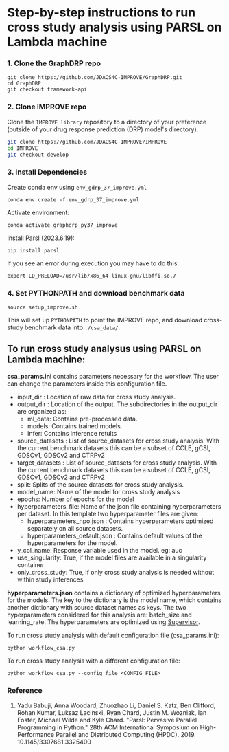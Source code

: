 
# Step-by-step instructions to run cross study analysis using PARSL on Lambda machine

### 1. Clone the GraphDRP repo
```
git clone https://github.com/JDACS4C-IMPROVE/GraphDRP.git
cd GraphDRP
git checkout framework-api
```

### 2. Clone IMPROVE repo
Clone the `IMPROVE library` repository to a directory of your preference (outside of your drug response prediction (DRP) model's directory).

```bash
git clone https://github.com/JDACS4C-IMPROVE/IMPROVE
cd IMPROVE
git checkout develop
```

### 3. Install Dependencies
Create conda env using `env_gdrp_37_improve.yml`
```
conda env create -f env_gdrp_37_improve.yml
```
Activate environment:
```
conda activate graphdrp_py37_improve
```

Install Parsl (2023.6.19):
```
pip install parsl 
```
If you see an error during execution you may have to do this:
```
export LD_PRELOAD=/usr/lib/x86_64-linux-gnu/libffi.so.7
```

### 4. Set PYTHONPATH and download benchmark data
```
source setup_improve.sh
```
This will set up `PYTHONPATH` to point the IMPROVE repo, and download cross-study benchmark data into `./csa_data/`.

## To run cross study analysus using PARSL on Lambda machine:
**csa_params.ini** contains parameters necessary for the workflow. The user can change the parameters inside this configuration file.

 - input_dir : Location of raw data for cross study analysis. 
 - output_dir : Location of the output. The subdirectories in the output_dir are organized as:
    - ml_data: Contains pre-processed data.
    - models: Contains trained models.
    - infer: Contains inference retults
 - source_datasets : List of source_datasets for cross study analysis. With the current benchmark datasets this can be a subset of CCLE, gCSI, GDSCv1, GDSCv2 and CTRPv2
 - target_datasets : List of source_datasets for cross study analysis. With the current benchmark datasets this can be a subset of CCLE, gCSI, GDSCv1, GDSCv2 and CTRPv2
 - split: Splits of the source datasets for cross study analysis.
 - model_name: Name of the model for cross study analysis
 - epochs: Number of epochs for the model
 - hyperparameters_file: Name of the json file containing hyperparameters per dataset. In this template two hyperparameter files are given:
    - hyperparameters_hpo.json : Contains hyperparameters optimized separately on all source datasets.
    - hyperparameters_default.json : Contains default values of the hyperparameters for the model.
 - y_col_name: Response variable used in the model. eg: auc
 - use_singularity: True, if the model files are available in a singularity container
 - only_cross_study: True, if only cross study analysis is needed without within study inferences

**hyperparameters.json** contains a dictionary of optimized hyperparameters for the models. The key to the dictionary is the model name, which contains another dictionary with source dataset names as keys. The two hyperparameters considered for this analysis are: batch_size and learning_rate. 
The hyperparameters are optimized using [Supervisor](https://github.com/JDACS4C-IMPROVE/HPO).

 To run cross study analysis with default configuration file (csa_params.ini):
```
python workflow_csa.py
```
 To run cross study analysis with a different configuration file:
```
python workflow_csa.py --config_file <CONFIG_FILE>
```

### Reference
1.	Yadu Babuji, Anna Woodard, Zhuozhao Li, Daniel S. Katz, Ben Clifford, Rohan Kumar, Luksaz Lacinski, Ryan Chard, Justin M. Wozniak, Ian Foster, Michael Wilde and Kyle Chard. "Parsl: Pervasive Parallel Programming in Python." 28th ACM International Symposium on High-Performance Parallel and Distributed Computing (HPDC). 2019. 10.1145/3307681.3325400
